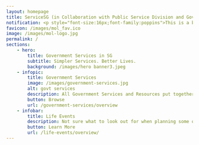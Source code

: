 ```yaml
---
layout: homepage
title: ServiceSG (in Collaboration with Public Service Division and GovTech)
notification: <p style="font-size:16px;font-family:poppins">This is a beta site to bring government services and resources closer to you. Try it out and <a href="/feedback/">let us know what you think!</a></p>
favicon: /images/mol_fav.ico
image: /images/mol-logo.jpg
permalink: /
sections:
    - hero:
        title: Government Services in SG
        subtitle: Simpler Services. Better Lives.
        background: /images/hero banner3.jpeg
    - infopic:
        title: Government Services
        image: /images/government-services.jpg
        alt: govt services
        description: All Government Services and Resources put together for you. In one place.
        button: Browse
        url: /government-services/overview
    - infobar:
        title: Life Events
        description: Not sure what to look out for when planning some of your major life decisions? Here are some recommendations for you.
        button: Learn More
        url: /life-events/overview/
---
```

